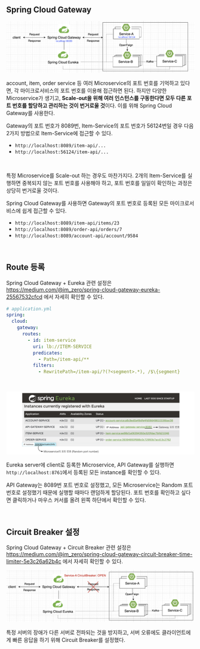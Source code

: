 ## Spring Cloud Gateway

![png](/_img/api-gateway.png)

account, item, order service 등 여러 Microservice의 포트 번호를 기억하고 있다면, 각 마이크로서비스의 포트 번호를 이용해 접근하면 된다. 
하지만 다양한 Microservice가 생기고, **Scale-out을 위해 여러 인스턴스를 구동한다면 모두 다른 포트 번호를 할당하고 관리하는 것이 번거로울 것**이다. 
이를 위해 Spring Cloud Gateway를 사용한다.
<br>

Gateway의 포트 번호가 8089번, Item-Service의 포트 번호가 56124번일 경우 다음 2가지 방법으로 Item-Service에 접근할 수 있다.

- ```http://localhost:8089/item-api/...```
- ```http://localhost:56124/item-api/...```

<br>

특정 Microservice를 Scale-out 하는 경우도 마찬가지다. 2개의 Item-Service를 실행하면 중복되지 않는 포트 번호를 사용해야 하고, 포트 번호를 일일이 확인하는 과정은 상당히 번거로울 것이다.
<br>

Spring Cloud Gateway를 사용하면 Gateway의 포트 번호로 등록된 모든 마이크로서비스에 쉽게 접근할 수 있다.

- ```http://localhost:8089/item-api/items/23```
- ```http://localhost:8089/order-api/orders/7```
- ```http://localhost:8089/account-api/account/9584```

<br>

## Route 등록

Spring Cloud Gateway + Eureka 관련 설정은 https://medium.com/@im_zero/spring-cloud-gateway-eureka-25567532cfcd 에서 자세히 확인할 수 있다.

```yml
# application.yml
spring:
  cloud:
    gateway:
      routes:
        - id: item-service
          uri: lb://ITEM-SERVICE
          predicates:
            - Path=/item-api/**
          filters:
            - RewritePath=/item-api/?(?<segment>.*), /$\{segment}
```
<br>

![png](/_img/eureka_instances.png)

Eureka server에 client로 등록한 Microservice, API Gateway를 실행하면 ```http://localhost:8761```에서 등록된 모든 instance를 확인할 수 있다.
<br>

API Gateway는 8089번 포트 번호로 설정했고, 모든 Microservice는 Random 포트 번호로 설정했기 때문에 실행할 때마다 랜덤하게 할당된다. 포트 번호를 확인하고 싶다면 클릭하거나 마우스 커서를 올려 왼쪽 하단에서 확인할 수 있다.

<br>

## Circuit Breaker 설정

Spring Cloud Gateway + Circuit Breaker 관련 설정은 https://medium.com/@im_zero/spring-cloud-gateway-circuit-breaker-time-limiter-5e3c26a62b4c 에서 자세히 확인할 수 있다.

![png](/_img/api-gateway-circuit-breaker.png)

특정 서버의 장애가 다른 서버로 전파되는 것을 방지하고, 서버 오류에도 클라이언트에게 빠른 응답을 하기 위해 Circuit Breaker를 설정했다.


